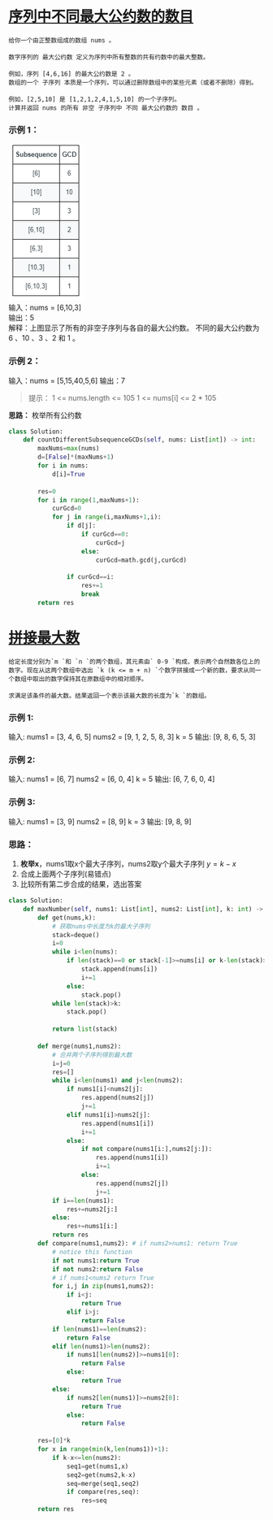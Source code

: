 # [序列中不同最大公约数的数目](https://leetcode.cn/problems/number-of-different-subsequences-gcds/)

    给你一个由正整数组成的数组 nums 。

    数字序列的 最大公约数 定义为序列中所有整数的共有约数中的最大整数。

    例如，序列 [4,6,16] 的最大公约数是 2 。
    数组的一个 子序列 本质是一个序列，可以通过删除数组中的某些元素（或者不删除）得到。

    例如，[2,5,10] 是 [1,2,1,2,4,1,5,10] 的一个子序列。
    计算并返回 nums 的所有 非空 子序列中 不同 最大公约数的 数目 。

### 示例 1：
![img](../resources/img/leetcode1819.png)  
输入：nums = [6,10,3]  
输出：5  
解释：上图显示了所有的非空子序列与各自的最大公约数。
不同的最大公约数为 6 、10 、3 、2 和 1 。

### 示例 2：

输入：nums = [5,15,40,5,6]
输出：7

> 提示：
> 1 <= nums.length <= 105
> 1 <= nums[i] <= 2 * 105

**思路：**
枚举所有公约数

```python
class Solution:
    def countDifferentSubsequenceGCDs(self, nums: List[int]) -> int:
        maxNums=max(nums)
        d=[False]*(maxNums+1)
        for i in nums:
            d[i]=True
    
        res=0
        for i in range(1,maxNums+1):
            curGcd=0
            for j in range(i,maxNums+1,i):
                if d[j]:
                    if curGcd==0:
                        curGcd=j
                    else:
                        curGcd=math.gcd(j,curGcd)
            
                if curGcd==i:
                    res+=1
                    break
        return res
```

# [拼接最大数](https://leetcode.cn/problems/create-maximum-number/)

    给定长度分别为`m `和 `n `的两个数组，其元素由` 0-9 `构成，表示两个自然数各位上的数字。现在从这两个数组中选出 `k (k <= m + n) `个数字拼接成一个新的数，要求从同一个数组中取出的数字保持其在原数组中的相对顺序。

    求满足该条件的最大数。结果返回一个表示该最大数的长度为`k `的数组。

### 示例 1:

输入:
nums1 = [3, 4, 6, 5]
nums2 = [9, 1, 2, 5, 8, 3]
k = 5
输出:
[9, 8, 6, 5, 3]

### 示例 2:

输入:
nums1 = [6, 7]
nums2 = [6, 0, 4]
k = 5
输出:
[6, 7, 6, 0, 4]

### 示例 3:

输入:
nums1 = [3, 9]
nums2 = [8, 9]
k = 3
输出:
[9, 8, 9]

### 思路：

1. **枚举x**，nums1取x个最大子序列，nums2取y个最大子序列  $y=k-x$
2. 合成上面两个子序列(易错点)
3. 比较所有第二步合成的结果，选出答案

```python
class Solution:
    def maxNumber(self, nums1: List[int], nums2: List[int], k: int) -> List[int]:
        def get(nums,k):
            # 获取nums中长度为k的最大子序列
            stack=deque()
            i=0
            while i<len(nums):
                if len(stack)==0 or stack[-1]>=nums[i] or k-len(stack)>=len(nums)-i:
                    stack.append(nums[i])
                    i+=1
                else:
                    stack.pop()
            while len(stack)>k:
                stack.pop()
  
            return list(stack)
  
        def merge(nums1,nums2):
            # 合并两个子序列得到最大数
            i=j=0
            res=[]
            while i<len(nums1) and j<len(nums2):
                if nums1[i]<nums2[j]:
                    res.append(nums2[j])
                    j+=1
                elif nums1[i]>nums2[j]:
                    res.append(nums1[i])
                    i+=1
                else:
                    if not compare(nums1[i:],nums2[j:]):
                        res.append(nums1[i])
                        i+=1
                    else:
                        res.append(nums2[j])
                        j+=1
            if i==len(nums1):
                res+=nums2[j:]
            else:
                res+=nums1[i:]
            return res
        def compare(nums1,nums2): # if nums2>nums1: return True
            # notice this function
            if not nums1:return True
            if not nums2:return False
            # if nums1<nums2 return True
            for i,j in zip(nums1,nums2):
                if i<j:
                    return True
                elif i>j:
                    return False
            if len(nums1)==len(nums2):
                return False
            elif len(nums1)>len(nums2):
                if nums1[len(nums2)]>=nums1[0]:
                    return False
                else:
                    return True
            else:
                if nums2[len(nums1)]>=nums2[0]:
                    return True
                else:
                    return False

        res=[0]*k
        for x in range(min(k,len(nums1))+1):
            if k-x<=len(nums2):
                seq1=get(nums1,x)
                seq2=get(nums2,k-x)
                seq=merge(seq1,seq2)
                if compare(res,seq):
                    res=seq
        return res
```
